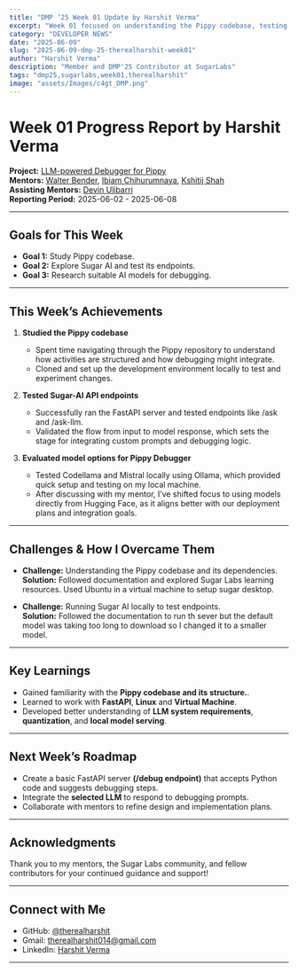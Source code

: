 ```yaml
---
title: "DMP ’25 Week 01 Update by Harshit Verma"
excerpt: "Week 01 focused on understanding the Pippy codebase, testing Sugar-AI endpoints, and evaluating AI models for the debugger."
category: "DEVELOPER NEWS"
date: "2025-06-09"
slug: "2025-06-09-dmp-25-therealharshit-week01"
author: "Harshit Verma"
description: "Member and DMP'25 Contributor at SugarLabs"
tags: "dmp25,sugarlabs,week01,therealharshit"
image: "assets/Images/c4gt_DMP.png"
---
```


<!-- markdownlint-disable -->

# Week 01 Progress Report by Harshit Verma

**Project:** [LLM-powered Debugger for Pippy](https://github.com/sugarlabs/Pippy/issues/95)  
**Mentors:** [Walter Bender](https://github.com/walterbender), [Ibiam Chihurumnaya](https://github.com/chimosky), [Kshitij Shah](https://github.com/kshitijdshah99)  
**Assisting Mentors:** [Devin Ulibarri](https://github.com/pikurasa)  
**Reporting Period:** 2025-06-02 - 2025-06-08  

---

## Goals for This Week

- **Goal 1:** Study Pippy codebase.
- **Goal 2:** Explore Sugar AI and test its endpoints.
- **Goal 3:** Research suitable AI models for debugging.

---

## This Week’s Achievements

1. **Studied the Pippy codebase**  
   - Spent time navigating through the Pippy repository to understand how activities are structured and how debugging might integrate.
   - Cloned and set up the development environment locally to test and experiment changes.
2. **Tested Sugar-AI API endpoints**  
   - Successfully ran the FastAPI server and tested endpoints like /ask and /ask-llm.
   - Validated the flow from input to model response, which sets the stage for integrating custom prompts and debugging logic.

3. **Evaluated model options for Pippy Debugger**  
   - Tested Codellama and Mistral locally using Ollama, which provided quick setup and testing on my local machine.
   - After discussing with my mentor, I’ve shifted focus to using models directly from Hugging Face, as it aligns better with our deployment plans and integration goals.

---

## Challenges & How I Overcame Them

- **Challenge:** Understanding the Pippy codebase and its dependencies.  
  **Solution:** Followed documentation and explored Sugar Labs learning resources. Used Ubuntu in a virtual machine to setup sugar desktop.

- **Challenge:** Running Sugar AI locally to test endpoints.  
  **Solution:** Followed the documentation to run th sever but the default model was taking too long to download so I changed it to a smaller model.

---

## Key Learnings

- Gained familiarity with the **Pippy codebase and its structure.**.
- Learned to work with **FastAPI**, **Linux** and **Virtual Machine**.
- Developed better understanding of **LLM system requirements**, **quantization**, and **local model serving**.

---

## Next Week’s Roadmap

- Create a basic FastAPI server **(/debug endpoint)** that accepts Python code and suggests debugging steps.
- Integrate the **selected LLM** to respond to debugging prompts.
- Collaborate with mentors to refine design and implementation plans.

---

## Acknowledgments

Thank you to my mentors, the Sugar Labs community, and fellow contributors for your continued guidance and support!

---

## Connect with Me

- GitHub: [@therealharshit](https://github.com/therealharshit)
- Gmail: [therealharshit014@gmail.com](mailto:therealharshit014@gmail.com)
- LinkedIn: [Harshit Verma](https://www.linkedin.com/in/therealharshit/)

---
